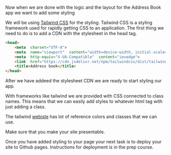 Now when we are done with the logic and the layout for the Address Book app we want to add some styling

We will be using [Tailwind CSS](https://tailwindcss.com/) for the styling. 
Tailwind CSS is a styling framework used for rapidly getting CSS to an application.  The first thing we need to do is to add a CDN with the stylesheet in the head tag. 

```html
<head>
	<meta  charset="UTF-8">
	<meta  name="viewport"  content="width=device-width, initial-scale=1.0">
	<meta  http-equiv="X-UA-Compatible"  content="ie=edge">
	<link  href="https://cdn.jsdelivr.net/npm/tailwindcss/dist/tailwind.min.css"  rel="stylesheet">
	<title>Address book</title>
</head>
```

After we have addeed the stylesheet CDN we are ready to start styling our app. 

With frameworks like tailwind we are provided with CSS connected to class names. This means that we can easily add styles to whatever html tag with just adding a class. 

The tailwind [webiste](https://tailwindcss.com/docs/what-is-tailwind) has  lot of reference colors and classes that we can use.

Make sure that you make your site presentable.

Once you have added styling to your page your next task is to deploy your site to Github pages. Instructions for deployment is in the prep course. 
